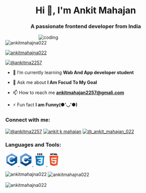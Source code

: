 <h1 align="center">Hi 👋, I'm Ankit Mahajan</h1>
<h3 align="center">A passionate frontend developer from India</h3>
<img align="right" alt="coding" width="400" src="https://www.google.com/url?sa=i&url=https%3A%2F%2Fgithub.com%2Frudrabarad%2FGifs&psig=AOvVaw1SYqgcvKOCZwGIhANyCst7&ust=1721313345513000&source=images&cd=vfe&opi=89978449&ved=0CBMQjRxqFwoTCLD564OmrocDFQAAAAAdAAAAABAE"></img>

<p align="left"> <img src="https://komarev.com/ghpvc/?username=ankitmahajna022&label=Profile%20views&color=0e75b6&style=flat" alt="ankitmahajna022" /> </p>

<p align="left"> <a href="https://github.com/ryo-ma/github-profile-trophy"><img src="https://github-profile-trophy.vercel.app/?username=ankitmahajna022" alt="ankitmahajna022" /></a> </p>

<p align="left"> <a href="https://twitter.com/@ankitma2257" target="blank"><img src="https://img.shields.io/twitter/follow/@ankitma2257?logo=twitter&style=for-the-badge" alt="@ankitma2257" /></a> </p>

- 🌱 I’m currently learning **Wab And App developer student**

- 💬 Ask me about **I Am Focud To My Goal**

- 📫 How to reach me **ankitmahajan2257@gmali.com**

- ⚡ Fun fact **I am Funny(●'◡'●)**

<h3 align="left">Connect with me:</h3>
<p align="left">
<a href="https://twitter.com/@ankitma2257" target="blank"><img align="center" src="https://raw.githubusercontent.com/rahuldkjain/github-profile-readme-generator/master/src/images/icons/Social/twitter.svg" alt="@ankitma2257" height="30" width="40" /></a>
<a href="https://fb.com/ankit k mahajan" target="blank"><img align="center" src="https://raw.githubusercontent.com/rahuldkjain/github-profile-readme-generator/master/src/images/icons/Social/facebook.svg" alt="ankit k mahajan" height="30" width="40" /></a>
<a href="https://instagram.com/@_ankit_mahajan_022" target="blank"><img align="center" src="https://raw.githubusercontent.com/rahuldkjain/github-profile-readme-generator/master/src/images/icons/Social/instagram.svg" alt="@_ankit_mahajan_022" height="30" width="40" /></a>
</p>

<h3 align="left">Languages and Tools:</h3>
<p align="left"> <a href="https://www.cprogramming.com/" target="_blank" rel="noreferrer"> <img src="https://raw.githubusercontent.com/devicons/devicon/master/icons/c/c-original.svg" alt="c" width="40" height="40"/> </a> <a href="https://www.w3schools.com/cpp/" target="_blank" rel="noreferrer"> <img src="https://raw.githubusercontent.com/devicons/devicon/master/icons/cplusplus/cplusplus-original.svg" alt="cplusplus" width="40" height="40"/> </a> <a href="https://www.w3schools.com/css/" target="_blank" rel="noreferrer"> <img src="https://raw.githubusercontent.com/devicons/devicon/master/icons/css3/css3-original-wordmark.svg" alt="css3" width="40" height="40"/> </a> <a href="https://www.w3.org/html/" target="_blank" rel="noreferrer"> <img src="https://raw.githubusercontent.com/devicons/devicon/master/icons/html5/html5-original-wordmark.svg" alt="html5" width="40" height="40"/> </a> </p>

<p><img align="left" src="https://github-readme-stats.vercel.app/api/top-langs?username=ankitmahajna022&show_icons=true&locale=en&layout=compact" alt="ankitmahajna022" /></p>

<p>&nbsp;<img align="center" src="https://github-readme-stats.vercel.app/api?username=ankitmahajna022&show_icons=true&locale=en" alt="ankitmahajna022" /></p>

<p><img align="center" src="https://github-readme-streak-stats.herokuapp.com/?user=ankitmahajna022&" alt="ankitmahajna022" /></p>

